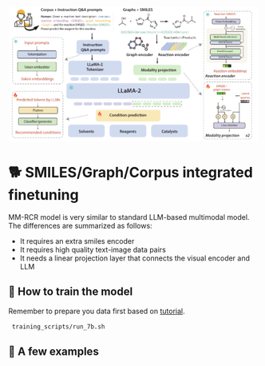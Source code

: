 <div align="center">

<img src="../assets/mm-rcr.pdf" width="500"/>

</div>

# 🐕 SMILES/Graph/Corpus integrated finetuning
MM-RCR model is very similar to standard LLM-based multimodal model. The differences are summarized as follows:
* It requires an extra smiles encoder
* It requires high quality text-image data pairs
* It needs a linear projection layer that connects the visual encoder and LLM


## 🏃 How to train the model
Remember to prepare you data first based on [tutorial](../README.md). 
```bash
 training_scripts/run_7b.sh
 ```



## 👀 A few examples

